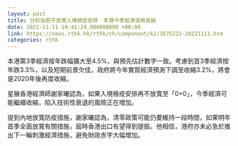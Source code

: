 ```yaml
---
layout: post
title: 分析指若不放寬入境檢疫安排　本港今季經濟或再收縮
date: 2022-11-11 19:41:24.000000000 +08:00
link: https://news.rthk.hk/rthk/ch/component/k2/1675222-20221111.htm
categories: rthk
---
```


本港第3季經濟按年跌幅擴大至4.5%，與預先估計數字一致。考慮到首3季經濟按年跌3.3%，以及短期前景欠佳，政府將今年實質經濟預測下調至收縮3.2%，將會是2020年後再度收縮。

星展香港經濟師謝家曦認為，如果入境檢疫安排再不放寬至「0+0」，今季經濟可能繼續收縮，陷入技術性衰退的風險正在增加。

提到內地放寬防疫措施，謝家曦認為，清零政策可能仍要維持一段時間，如果明年首季全面放寬有關措施，屆時香港出口有望得到提振。他相信，港府亦未必急於推出下一輪刺激經濟措施，避免財政赤字大幅增加。

